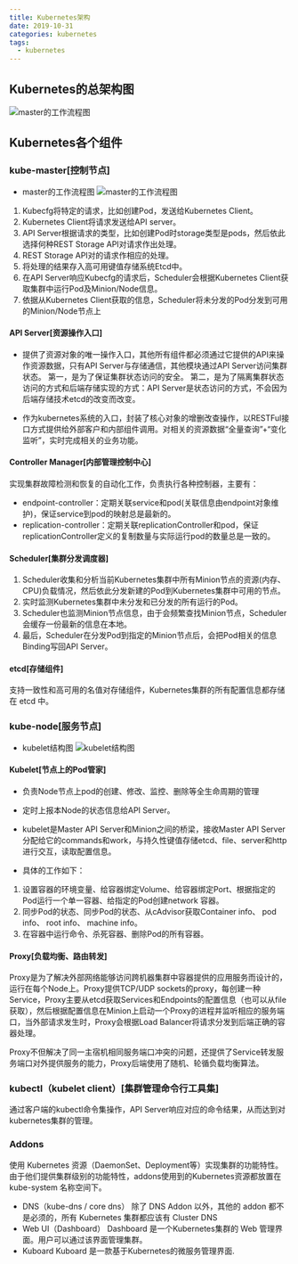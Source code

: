 ```yaml
---
title: Kubernetes架构
date: 2019-10-31
categories: kubernetes
tags:
  - kubernetes
---
```


## Kubernetes的总架构图

![master的工作流程图](/images/img/20191031/kubernetes架构图.png) 
<!--more-->

## Kubernetes各个组件

### kube-master[控制节点]

- master的工作流程图
![master的工作流程图](/images/img/20191031/master的工作流程图.png) 

1. Kubecfg将特定的请求，比如创建Pod，发送给Kubernetes Client。
2. Kubernetes Client将请求发送给API server。
3. API Server根据请求的类型，比如创建Pod时storage类型是pods，然后依此选择何种REST Storage API对请求作出处理。
4. REST Storage API对的请求作相应的处理。
5. 将处理的结果存入高可用键值存储系统Etcd中。
6. 在API Server响应Kubecfg的请求后，Scheduler会根据Kubernetes Client获取集群中运行Pod及Minion/Node信息。
7. 依据从Kubernetes Client获取的信息，Scheduler将未分发的Pod分发到可用的Minion/Node节点上

#### API Server[资源操作入口]
- 提供了资源对象的唯一操作入口，其他所有组件都必须通过它提供的API来操作资源数据，只有API Server与存储通信，其他模块通过API Server访问集群状态。
第一，是为了保证集群状态访问的安全。
第二，是为了隔离集群状态访问的方式和后端存储实现的方式：API Server是状态访问的方式，不会因为后端存储技术etcd的改变而改变。

- 作为kubernetes系统的入口，封装了核心对象的增删改查操作，以RESTFul接口方式提供给外部客户和内部组件调用。对相关的资源数据“全量查询”+“变化监听”，实时完成相关的业务功能。

#### Controller Manager[内部管理控制中心]
实现集群故障检测和恢复的自动化工作，负责执行各种控制器，主要有：
- endpoint-controller：定期关联service和pod(关联信息由endpoint对象维护)，保证service到pod的映射总是最新的。
- replication-controller：定期关联replicationController和pod，保证replicationController定义的复制数量与实际运行pod的数量总是一致的。

#### Scheduler[集群分发调度器]
1. Scheduler收集和分析当前Kubernetes集群中所有Minion节点的资源(内存、CPU)负载情况，然后依此分发新建的Pod到Kubernetes集群中可用的节点。
2. 实时监测Kubernetes集群中未分发和已分发的所有运行的Pod。
3. Scheduler也监测Minion节点信息，由于会频繁查找Minion节点，Scheduler会缓存一份最新的信息在本地。
4. 最后，Scheduler在分发Pod到指定的Minion节点后，会把Pod相关的信息Binding写回API Server。

#### etcd[存储组件]
支持一致性和高可用的名值对存储组件，Kubernetes集群的所有配置信息都存储在 etcd 中。

### kube-node[服务节点]

- kubelet结构图
![kubelet结构图](/images/img/20191031/kubelet结构图.png) 

#### Kubelet[节点上的Pod管家]
- 负责Node节点上pod的创建、修改、监控、删除等全生命周期的管理
- 定时上报本Node的状态信息给API Server。
- kubelet是Master API Server和Minion之间的桥梁，接收Master API Server分配给它的commands和work，与持久性键值存储etcd、file、server和http进行交互，读取配置信息。

- 具体的工作如下：
1. 设置容器的环境变量、给容器绑定Volume、给容器绑定Port、根据指定的Pod运行一个单一容器、给指定的Pod创建network 容器。
2. 同步Pod的状态、同步Pod的状态、从cAdvisor获取Container info、 pod info、 root info、 machine info。
3. 在容器中运行命令、杀死容器、删除Pod的所有容器。

#### Proxy[负载均衡、路由转发]
Proxy是为了解决外部网络能够访问跨机器集群中容器提供的应用服务而设计的，运行在每个Node上。Proxy提供TCP/UDP sockets的proxy，每创建一种Service，Proxy主要从etcd获取Services和Endpoints的配置信息（也可以从file获取），然后根据配置信息在Minion上启动一个Proxy的进程并监听相应的服务端口，当外部请求发生时，Proxy会根据Load Balancer将请求分发到后端正确的容器处理。

Proxy不但解决了同一主宿机相同服务端口冲突的问题，还提供了Service转发服务端口对外提供服务的能力，Proxy后端使用了随机、轮循负载均衡算法。

### kubectl（kubelet client）[集群管理命令行工具集]
通过客户端的kubectl命令集操作，API Server响应对应的命令结果，从而达到对kubernetes集群的管理。

### Addons
使用 Kubernetes 资源（DaemonSet、Deployment等）实现集群的功能特性。由于他们提供集群级别的功能特性，addons使用到的Kubernetes资源都放置在 kube-system 名称空间下。

- DNS（kube-dns / core dns）
除了 DNS Addon 以外，其他的 addon 都不是必须的，所有 Kubernetes 集群都应该有 Cluster DNS
- Web UI（Dashboard）
Dashboard 是一个Kubernetes集群的 Web 管理界面。用户可以通过该界面管理集群。
- Kuboard
Kuboard 是一款基于Kubernetes的微服务管理界面.